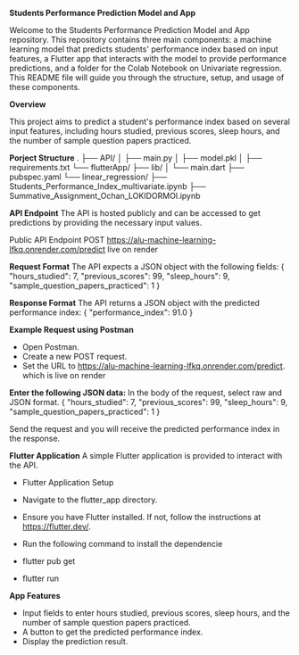 **Students Performance Prediction Model and App**


Welcome to the Students Performance Prediction Model and App repository. This repository contains three main components: a machine learning model that predicts students' performance index based on input features, a Flutter app that interacts with the model to provide performance predictions, and a folder for the Colab Notebook on Univariate regression. This README file will guide you through the structure, setup, and usage of these components.

**Overview**

This project aims to predict a student's performance index based on several input features, including hours studied, previous scores, sleep hours, and the number of sample question papers practiced.

**Porject Structure**
.
├── API/
│   ├── main.py
│   ├── model.pkl
│   ├── requirements.txt
└── flutterApp/
    ├── lib/
    │   └── main.dart
    ├── pubspec.yaml
└── linear_regression/
    ├── Students_Performance_Index_multivariate.ipynb
    ├── Summative_Assignment_Ochan_LOKIDORMOI.ipynb


**API Endpoint**
The API is hosted publicly and can be accessed to get predictions by providing the necessary input values.

Public API Endpoint
POST https://alu-machine-learning-lfkq.onrender.com/predict live on render

**Request Format**
The API expects a JSON object with the following fields:
{
    "hours_studied": 7,
    "previous_scores": 99,
    "sleep_hours": 9,
    "sample_question_papers_practiced": 1
}

**Response Format**
The API returns a JSON object with the predicted performance index:
{
    "performance_index": 91.0
}

**Example Request using Postman**
- Open Postman.
- Create a new POST request.
- Set the URL to https://alu-machine-learning-lfkq.onrender.com/predict. which is live on render

**Enter the following JSON data:**
In the body of the request, select raw and JSON format.
{
    "hours_studied": 7,
    "previous_scores": 99,
    "sleep_hours": 9,
    "sample_question_papers_practiced": 1
}

Send the request and you will receive the predicted performance index in the response.

**Flutter Application**
A simple Flutter application is provided to interact with the API.

- Flutter Application Setup
- Navigate to the flutter_app directory.
- Ensure you have Flutter installed. If not, follow the instructions at https://flutter.dev/.
- Run the following command to install the dependencie

- flutter pub get
- flutter run

**App Features**
- Input fields to enter hours studied, previous scores, sleep hours, and the number of sample question papers practiced.
- A button to get the predicted performance index.
- Display the prediction result.




